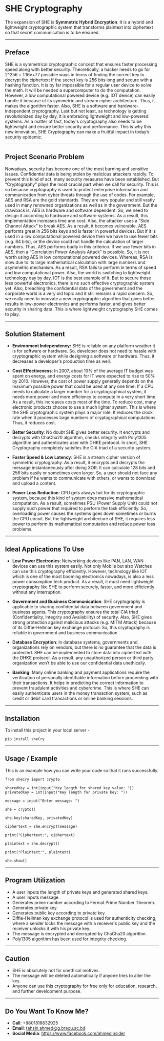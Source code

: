 **SHE Cryptography**
========================
The expansion of SHE is **Symmetric Hybrid Encryption**. It is a hybrid and lightweight cryptographic system that transforms plaintext into ciphertext so that secret communication is to be ensured.

--------------------
**Preface**
--------------------
SHE is a symmetrical cryptographic concept that ensures faster processing speed along with better security. Theoretically, a hacker needs to go for 2^256 = 1.16e+77 possible ways in terms of finding the correct key to decrypt the ciphertext if the secret key is 256 bits long and secure with a hashing function. It is by far impossible for a regular user device to solve the math. It will be needed a supercomputer to do the computation. However, a low computational powered device (e.g. IOT device) can easily handle it because of its symmetric and stream cipher architecture. Thus, it makes the algorithm faster. Also, SHE is a software and hardware-independent cryptography. Last but not least, as technology is getting revolutionized day by day, it is embracing lightweight and low-powered systems. As a matter of fact, today's cryptography also needs to be lightweight and ensure better security and performance. This is why this new innovation, SHE Cryptography can make a fruitful impact in today’s security epidemic.

--------------------------------
**Project Scenario Problem**
--------------------------------
Nowadays, security has become one of the most burning and sensitive issues. Confidential data is being stolen by malicious attackers rapidly. To prevent this kind of act, many security measures have been established. But “Cryptography” plays the most crucial part when we call for security. This is so because cryptography is used to protect enterprise information and communication from cyber threats through the use of codes. For example, AES and RSA are the gold standards. They are very popular and still vastly used in many renowned organizations as well as in the government. But the drawback is, AES is hardware and software dependent. So, we need to design it according to hardware and software systems. As a result, this implementation increases time and cost. Also, the attacker uses a “Side Channel Attack” to break AES. As a result, it becomes vulnerable. AES performs great in 256 bits keys and is faster in powerful devices. But if it is used in a low computational powered device then we have to use fewer bits (e.g. 64 bits), or the device could not handle the calculation of larger numbers. Thus, AES performs badly in this criterion. If we use fewer bits in AES, then a “Correlation Power Analysis Attack” is possible. So, it is not worth using AES in low computational powered devices. Whereas, RSA is slow due to its large mathematical calculation with large numbers and asymmetric mechanism. As a result, RSA fails to perform in terms of speed and low computational power. Also, the world is switching to lightweight technology day by day. IOT is the best example of it. But to secure those less powerful electronics, there is no such effective cryptographic system yet. Also, breaching the confidential data of the government and the corporate world is a very old topic and it still remains a rapid concern. So, we really need to innovate a new cryptographic algorithm that gives better results in low-power electronics and performs faster, and gives better security in sharing data. This is where lightweight cryptography SHE comes to play.

----------------------------
**Solution Statement**
----------------------------
* **Environment Independency:** SHE is reliable on any platform weather it is for software or hardware. So, developer does not need to hassle with cryptographic system while designing a software or hardware. Thus, it decreases a developer's production time as well.

* **Cost Effectiveness**: In 2007, about 10% of the average IT budget was spent on energy, and energy costs for IT were expected to rise to 50% by 2010. However, the cost of power supply generally depends on the maximum possible power that could be used at any one time. If a CPU needs to calculate a larger number for a cryptographical system, it needs more power and more efficiency to compute in a very short time. As a result, this increases costs most of the time. To reduce cost, many electronic products choose to use a much lighter system. This is where the SHE cryptographic system plays a major role. It reduces the clock rate when it processes large numbers of cryptographical computations. Thus, it reduces cost.

* **Better Security**: No doubt SHE gives better security. It encrypts and decrypts with ChaCha20 algorithm, checks integrity with Poly1305 algorithm and authenticates user with DHKE protocol. In short, SHE Cryptography completely satisfies the CIA triad of a security system.

* **Faster Speed & Low Latency**: SHE is a stream cipher version of symmetric cryptography. As a result, it encrypts and decrypts the message instantaneously after doing XOR. It can calculate 128 bits and 256 bits easily or sometimes even larger. So, a user should not face any problem if he wants to communicate with others, or wants to download and upload a content.

* **Power Loss Reduction**: CPU gets always hot for its cryptographic system, because this kind of system does massive mathematical computation. As a result, sometimes PSU (Power Supply Unit) could not supply such power that required to perform the task efficiently. So, overloading power causes the systems goes down sometimes or burns the CPU circuit. But the lightweight architecture of SHE, it requires less power to perform its mathematical computation and reduce power loss problems.

--------------------------------
**Ideal Applications To Use**
--------------------------------
* **Low Power Electronics**: Networking devices like PAN, LAN, WAN devices can use this system easily. Not only Mobile but also Watches can use this cryptography efficiently. However, technology like IOT which is one of the most booming electronics nowadays, is also a less power consumption tech product. As a result, it must need lightweight cryptography like SHE to perform securely, faster, and more efficiently without any interruption.

* **Government and Business Communication**: SHE cryptography is applicable to sharing confidential data between government and business agents. This cryptography ensures the total CIA triad (Confidentiality, Integrity and Availability) of security. Also, SHE gives strong protection against malicious attacks (e.g. MITM Attack) because of its Diffie-Hellman key exchange protocol. So, this cryptography is reliable in government and business communication.

* **Database Encryption**: In database systems, governments and organizations rely on vendors, but there is no guarantee that the data is protected. SHE can be implemented to store data into ciphertext with the DHKE protocol. As a result, any unauthorized person or third party organization won’t be able to use our confidential data unethically.

* **Banking**: Many online banking and payment applications require the verification of personally identifiable information before proceeding with their transactions. It helps in predicting the correct information to prevent fraudulent activities and cybercrime. This is where SHE can easily authenticate users in the money transaction system, such as credit or debit card transactions or online banking sessions.

----------------------------
**Installation**
----------------------------
To install this project in your local server -

    pip install sheCry

----------------------------
**Usage / Example**
----------------------------
This is an example how you can write your code so that it runs successfully.

    from sheCry import crypto
    
    sharedKey = int(input("Key length for shared key value: "))
    privatedKey = int(input("Key length for private key: "))
        
    message = input("Enter message: ")
    
    she = crypto()
    
    she.key(sharedKey, privatedKey)
    
    ciphertext = she.encrypt(message)
    
    print("Ciphertext:", ciphertext)
    
    plaintext = she.decrypt()
    
    print("Plaintext:", plaintext)
    
    she.show()

----------------------------
**Program Utilization**
----------------------------
* A user inputs the length of private keys and generated shared keys.
* A user inputs message.
* Generates prime number according to Fermat Prime Number Theorem.
* Generates private key.
* Generates public key according to private key.
* Diffie-Hellman key exchange protocol is used for authenticity checking, where a sender locks the message with a receiver's public key and the receiver unlocks it with his private key.
* The message is encrypted and decrypted by ChaCha20 algorithm.
* Poly1305 algorithm has been used for integrity checking.

--------------------------------
**Caution**
--------------------------------
* SHE is absolutely not for unethical motives.
* The message will be deleted automatically if anyone tries to alter the key.
* Anyone can use this cryptography for free only for education, research, and further development purpose.

--------------------------------
**Do You Want To Know Me?**
--------------------------------
* **Call**: +8801818832925
* **Email**: tahsin.ahmed@g.bracu.ac.bd
* **Social Media**: https://www.facebook.com/ahmedinsider
